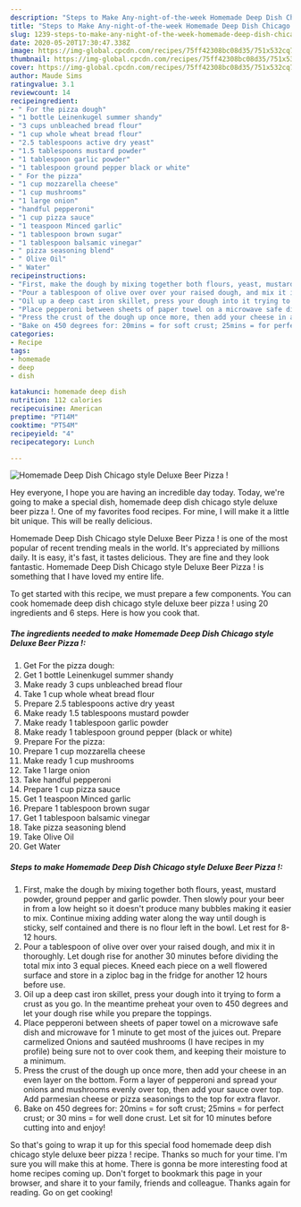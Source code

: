 ```yaml
---
description: "Steps to Make Any-night-of-the-week Homemade Deep Dish Chicago style Deluxe Beer Pizza !"
title: "Steps to Make Any-night-of-the-week Homemade Deep Dish Chicago style Deluxe Beer Pizza !"
slug: 1239-steps-to-make-any-night-of-the-week-homemade-deep-dish-chicago-style-deluxe-beer-pizza
date: 2020-05-20T17:30:47.338Z
image: https://img-global.cpcdn.com/recipes/75ff42308bc08d35/751x532cq70/homemade-deep-dish-chicago-style-deluxe-beer-pizza-recipe-main-photo.jpg
thumbnail: https://img-global.cpcdn.com/recipes/75ff42308bc08d35/751x532cq70/homemade-deep-dish-chicago-style-deluxe-beer-pizza-recipe-main-photo.jpg
cover: https://img-global.cpcdn.com/recipes/75ff42308bc08d35/751x532cq70/homemade-deep-dish-chicago-style-deluxe-beer-pizza-recipe-main-photo.jpg
author: Maude Sims
ratingvalue: 3.1
reviewcount: 14
recipeingredient:
- " For the pizza dough"
- "1 bottle Leinenkugel summer shandy"
- "3 cups unbleached bread flour"
- "1 cup whole wheat bread flour"
- "2.5 tablespoons active dry yeast"
- "1.5 tablespoons mustard powder"
- "1 tablespoon garlic powder"
- "1 tablespoon ground pepper black or white"
- " For the pizza"
- "1 cup mozzarella cheese"
- "1 cup mushrooms"
- "1 large onion"
- "handful pepperoni"
- "1 cup pizza sauce"
- "1 teaspoon Minced garlic"
- "1 tablespoon brown sugar"
- "1 tablespoon balsamic vinegar"
- " pizza seasoning blend"
- " Olive Oil"
- " Water"
recipeinstructions:
- "First, make the dough by mixing together both flours, yeast, mustard powder, ground pepper and garlic powder. Then slowly pour your beer in from a low height so it doesn&#39;t produce many bubbles making it easier to mix. Continue mixing adding water along the way until dough is sticky, self contained and there is no flour left in the bowl. Let rest for 8-12 hours."
- "Pour a tablespoon of olive over over your raised dough, and mix it in thoroughly. Let dough rise for another 30 minutes before dividing the total mix into 3 equal pieces. Kneed each piece on a well flowered surface and store in a ziploc bag in the fridge for another 12 hours before use."
- "Oil up a deep cast iron skillet, press your dough into it trying to form a crust as you go. In the meantime preheat your oven to 450 degrees and let your dough rise while you prepare the toppings."
- "Place pepperoni between sheets of paper towel on a microwave safe dish and microwave for 1 minute to get most of the juices out. Prepare carmelized Onions and sautéed mushrooms (I have recipes in my profile) being sure not to over cook them, and keeping their moisture to a minimum."
- "Press the crust of the dough up once more, then add your cheese in an even layer on the bottom. Form a layer of pepperoni and spread your onions and mushrooms evenly over top, then add your sauce over top. Add parmesian cheese or pizza seasonings to the top for extra flavor."
- "Bake on 450 degrees for: 20mins = for soft crust; 25mins = for perfect crust; or 30 mins = for well done crust. Let sit for 10 minutes before cutting into and enjoy!"
categories:
- Recipe
tags:
- homemade
- deep
- dish

katakunci: homemade deep dish 
nutrition: 112 calories
recipecuisine: American
preptime: "PT14M"
cooktime: "PT54M"
recipeyield: "4"
recipecategory: Lunch

---
```



![Homemade Deep Dish Chicago style Deluxe Beer Pizza !](https://img-global.cpcdn.com/recipes/75ff42308bc08d35/751x532cq70/homemade-deep-dish-chicago-style-deluxe-beer-pizza-recipe-main-photo.jpg)

Hey everyone, I hope you are having an incredible day today. Today, we're going to make a special dish, homemade deep dish chicago style deluxe beer pizza !. One of my favorites food recipes. For mine, I will make it a little bit unique. This will be really delicious.

Homemade Deep Dish Chicago style Deluxe Beer Pizza ! is one of the most popular of recent trending meals in the world. It's appreciated by millions daily. It is easy, it's fast, it tastes delicious. They are fine and they look fantastic. Homemade Deep Dish Chicago style Deluxe Beer Pizza ! is something that I have loved my entire life.




To get started with this recipe, we must prepare a few components. You can cook homemade deep dish chicago style deluxe beer pizza ! using 20 ingredients and 6 steps. Here is how you cook that.

<!--inarticleads1-->

##### The ingredients needed to make Homemade Deep Dish Chicago style Deluxe Beer Pizza !:

1. Get  For the pizza dough:
1. Get 1 bottle Leinenkugel summer shandy
1. Make ready 3 cups unbleached bread flour
1. Take 1 cup whole wheat bread flour
1. Prepare 2.5 tablespoons active dry yeast
1. Make ready 1.5 tablespoons mustard powder
1. Make ready 1 tablespoon garlic powder
1. Make ready 1 tablespoon ground pepper (black or white)
1. Prepare  For the pizza:
1. Prepare 1 cup mozzarella cheese
1. Make ready 1 cup mushrooms
1. Take 1 large onion
1. Take handful pepperoni
1. Prepare 1 cup pizza sauce
1. Get 1 teaspoon Minced garlic
1. Prepare 1 tablespoon brown sugar
1. Get 1 tablespoon balsamic vinegar
1. Take  pizza seasoning blend
1. Take  Olive Oil
1. Get  Water




<!--inarticleads2-->

##### Steps to make Homemade Deep Dish Chicago style Deluxe Beer Pizza !:

1. First, make the dough by mixing together both flours, yeast, mustard powder, ground pepper and garlic powder. Then slowly pour your beer in from a low height so it doesn&#39;t produce many bubbles making it easier to mix. Continue mixing adding water along the way until dough is sticky, self contained and there is no flour left in the bowl. Let rest for 8-12 hours.
1. Pour a tablespoon of olive over over your raised dough, and mix it in thoroughly. Let dough rise for another 30 minutes before dividing the total mix into 3 equal pieces. Kneed each piece on a well flowered surface and store in a ziploc bag in the fridge for another 12 hours before use.
1. Oil up a deep cast iron skillet, press your dough into it trying to form a crust as you go. In the meantime preheat your oven to 450 degrees and let your dough rise while you prepare the toppings.
1. Place pepperoni between sheets of paper towel on a microwave safe dish and microwave for 1 minute to get most of the juices out. Prepare carmelized Onions and sautéed mushrooms (I have recipes in my profile) being sure not to over cook them, and keeping their moisture to a minimum.
1. Press the crust of the dough up once more, then add your cheese in an even layer on the bottom. Form a layer of pepperoni and spread your onions and mushrooms evenly over top, then add your sauce over top. Add parmesian cheese or pizza seasonings to the top for extra flavor.
1. Bake on 450 degrees for: 20mins = for soft crust; 25mins = for perfect crust; or 30 mins = for well done crust. Let sit for 10 minutes before cutting into and enjoy!




So that's going to wrap it up for this special food homemade deep dish chicago style deluxe beer pizza ! recipe. Thanks so much for your time. I'm sure you will make this at home. There is gonna be more interesting food at home recipes coming up. Don't forget to bookmark this page in your browser, and share it to your family, friends and colleague. Thanks again for reading. Go on get cooking!
